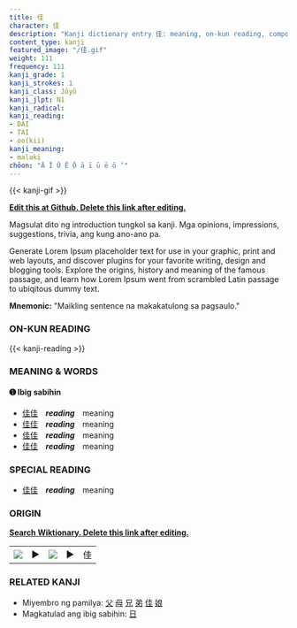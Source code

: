 ```yaml
---
title: 佳
character: 佳
description: "Kanji dictionary entry 佳: meaning, on-kun reading, compounds, origin, related kanji"
content_type: kanji
featured_image: "/佳.gif"
weight: 111
frequency: 111
kanji_grade: 1
kanji_strokes: 1
kanji_class: Jōyō
kanji_jlpt: N1
kanji_radical: 
kanji_reading: 
- DAI
- TAI
- oo(kii)
kanji_meaning:
- malaki
chōon: "Ā Ī Ū Ē Ō ā ī ū ē ō ’"
---
```

[//]: # (Don't edit the line below. Kanji animated GIF code is automatically generated.)
{{< kanji-gif >}}

[//]: # (Edit below this line.)

**[Edit this at Github. Delete this link after editing.](https://github.com/tim0g/tim/tree/main/content/kanji/佳/index.md)**

Magsulat dito ng introduction tungkol sa kanji. Mga opinions, impressions, suggestions, trivia, ang kung ano-ano pa.

Generate Lorem Ipsum placeholder text for use in your graphic, print and web layouts, and discover plugins for your favorite writing, design and blogging tools. Explore the origins, history and meaning of the famous passage, and learn how Lorem Ipsum went from scrambled Latin passage to ubiqitous dummy text.
 
**Mnemonic:** "Maikling sentence na makakatulong sa pagsaulo."

### ON-KUN READING

[//]: # (Don't edit the line below. ON-KUN READING code is automatically generated.)
{{< kanji-reading >}}

### MEANING & WORDS

#### ➊ **Ibig sabihin**
  - [佳](../佳)[佳](../佳)　***reading***　meaning
  - [佳](../佳)[佳](../佳)　***reading***　meaning
  - [佳](../佳)[佳](../佳)　***reading***　meaning
  - [佳](../佳)[佳](../佳)　***reading***　meaning

### SPECIAL READING
  - [佳](../佳)[佳](../佳)　***reading***　meaning

### ORIGIN

**[Search Wiktionary. Delete this link after editing.](https://wiktionary.org/wiki/佳)**
<table class="kanji-table"><tr><td>
<img src="60px-佳-bronze.svg.png">
</td><td>▶</td><td>
<img src="60px-佳-oracle.svg.png">
</td><td>▶</td>
<td class="kanji-origin">佳</td>
</tr></table>

### RELATED KANJI
- Miyembro ng pamilya: [父](../父) [母](../母) [兄](../兄) [弟](../弟) [佳](../佳) [娘](../娘)
- Magkatulad ang ibig sabihin: [日](../日)
